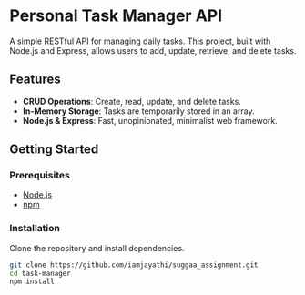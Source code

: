 # Personal Task Manager API

A simple RESTful API for managing daily tasks. This project, built with Node.js and Express, allows users to add, update, retrieve, and delete tasks.

## Features

- **CRUD Operations**: Create, read, update, and delete tasks.
- **In-Memory Storage**: Tasks are temporarily stored in an array.
- **Node.js & Express**: Fast, unopinionated, minimalist web framework.

## Getting Started

### Prerequisites

- [Node.js](https://nodejs.org/en/)
- [npm](https://www.npmjs.com/)

### Installation

Clone the repository and install dependencies.

```bash
git clone https://github.com/iamjayathi/suggaa_assignment.git
cd task-manager
npm install


